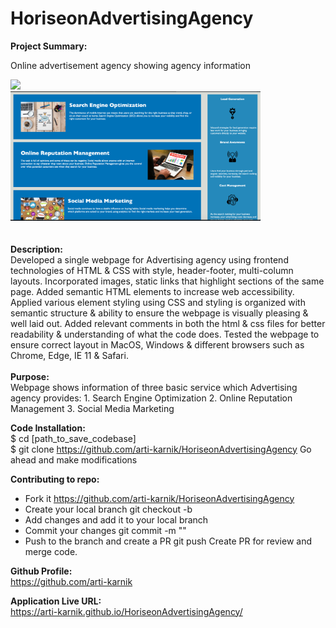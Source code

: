 # HoriseonAdvertisingAgency

<strong>Project Summary:</strong>

Online advertisement agency showing agency information
<div align="left">
   <img src="./assets/images/ss1.png" width="400px"</img> 
  <br>
  <img src="./assets/images/ss2.png" width="400px"</img> 
</div>

<br>
<br>
<strong>Description:</strong>
<br>
Developed a single webpage for Advertising agency using frontend technologies of HTML & CSS with style, header-footer, multi-column layouts. 
Incorporated images, static links that highlight sections of the same page. Added semantic HTML elements to increase web accessibility.
Applied various element styling using CSS and styling is organized with semantic structure & ability to ensure the webpage is visually pleasing & well laid out.
Added relevant comments in both the html & css files for better readability & understanding of what the code does.
Tested the webpage to ensure correct layout in MacOS, Windows & different browsers such as Chrome, Edge, IE 11 & Safari.
<br>
<br>
<strong>Purpose: </strong><br>
Webpage shows information of three basic service which Advertising agency provides:
1. Search Engine Optimization
2. Online Reputation Management
3. Social Media Marketing

<strong>Code Installation: </strong>
<br>
$ cd [path_to_save_codebase] <br>
$ git clone https://github.com/arti-karnik/HoriseonAdvertisingAgency
Go ahead and make modifications

<strong>Contributing to repo:</strong>
- Fork it https://github.com/arti-karnik/HoriseonAdvertisingAgency
- Create your local branch 
git checkout -b <branchname>
- Add changes and add it to your local branch
- Commit your changes
git commit -m "<commit message>"
- Push to the branch and create a PR
git push 
Create PR for review and merge code.
   
<strong>Github Profile: </strong>
<br>
https://github.com/arti-karnik

<strong>Application Live URL:</strong> <br>
https://arti-karnik.github.io/HoriseonAdvertisingAgency/


